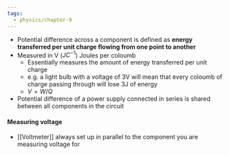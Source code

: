 ```yaml
---
tags:
  - physics/chapter-9
---
```


- Potential difference across a component is defined as **energy transferred per unit charge flowing from one point to another**
- Measured in V ($JC^{-1}$) Joules per coloumb
	- Essentially measures the amount of energy transferred per unit charge
	- e.g. a light bulb with a voltage of 3V will mean that every coloumb of charge passing through will lose 3J of energy
	- $V = W/Q$
- Potential difference of a power supply connected in series is shared between all components in the circuit

#### Measuring voltage

- [[Voltmeter]] always set up in parallel to the component you are measuring voltage for